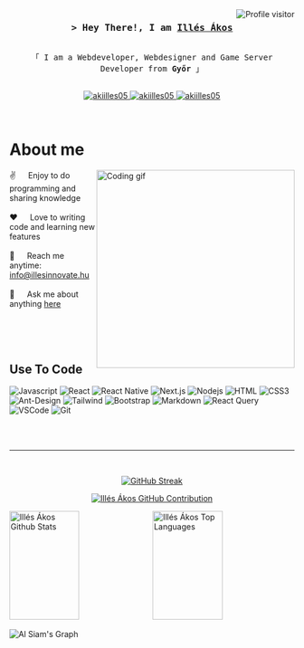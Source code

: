 <!--
<h2 align="center">
  Welcome to Al Siam World!
  <img src="https://media.giphy.com/media/hvRJCLFzcasrR4ia7z/giphy.gif" width="28">
</h2>
-->

<!--
<p align="center">
  <a href="https://github.com/akiilles05"><img src="https://readme-typing-svg.herokuapp.com/?lines=Self%20Taught%20Programmer;Front%20End%20Developer;1.5%2B%20years%20of%20coding%20experience;Always%20learning%20new%20things&center=true&width=380&height=45"></a>
</p>

 -->

<a href="https://komarev.com/ghpvc/?username=akiilles05">
  <img align="right" src="https://komarev.com/ghpvc/?username=akiilles05&label=Visitors&color=0e75b6&style=flat" alt="Profile visitor" />
</a>


<!-- Intro  -->
<h3 align="center">
        <samp>&gt; Hey There!, I am
                <b><a target="_blank" href="https://illesinnovate.hu">Illés Ákos</a></b>
        </samp>
</h3>


<p align="center">
  <samp>
    <br>
    「 I am a Webdeveloper, Webdesigner and Game Server Developer from <b>Győr</b> 」
    <br>
    <br>
  </samp>
</p>

<p align="center">
 <a href="https://illesinnovate.hu" target="blank">
  <img src="https://img.shields.io/badge/Website-DC143C?style=for-the-badge&logo=medium&logoColor=white" alt="akiilles05" />
 </a>
 <a href="www.linkedin.com/in/akosilles" target="_blank">
  <img src="https://img.shields.io/badge/LinkedIn-0077B5?style=for-the-badge&logo=linkedin&logoColor=white" alt="akiilles05"/>
 </a>
 <!-- <a href="https://dev.to/akiilles05" target="_blank">
  <img src="https://img.shields.io/badge/dev.to-0A0A0A?style=for-the-badge&logo=dev.to&logoColor=white" alt="akiilles05" />
 </a> -->
 <!-- <a href="https://instagram.com/akiilles05" target="_blank">
  <img src="https://img.shields.io/badge/Instagram-fe4164?style=for-the-badge&logo=instagram&logoColor=white" alt="akiilles05" />
 </a>  -->
 <a href="https://www.facebook.com/illesinnovate" target="_blank">
  <img src="https://img.shields.io/badge/Facebook-20BEFF?&style=for-the-badge&logo=facebook&logoColor=white" alt="akiilles05"  />
  </a> 
</p>
<br />

<!-- About Section -->
 # About me
 
<p>
 <img align="right" width="350" src="/assets/programmer.gif" alt="Coding gif" />
  
 ✌️ &emsp; Enjoy to do programming and sharing knowledge <br/><br/>
 ❤️ &emsp; Love to writing code and learning new features<br/><br/>
 📧 &emsp; Reach me anytime: info@illesinnovate.hu<br/><br/>
 💬 &emsp; Ask me about anything [here]([https://www.illesinnovate.hu/#contact](https://illesinnovate.hu/contact))

</p>

<br/>
<br/>
<br/>

## Use To Code

![Javascript](https://img.shields.io/badge/Javascript-F0DB4F?style=for-the-badge&labelColor=black&logo=javascript&logoColor=F0DB4F)
![React](https://img.shields.io/badge/-React-61DBFB?style=for-the-badge&labelColor=black&logo=react&logoColor=61DBFB)
![React Native](https://img.shields.io/badge/React_Native-20232A?style=for-the-badge&logo=react&logoColor=61DAFB)
![Next.js](https://img.shields.io/badge/next.js-000000?style=for-the-badge&logo=nextdotjs&logoColor=white)
![Nodejs](https://img.shields.io/badge/Nodejs-3C873A?style=for-the-badge&labelColor=black&logo=node.js&logoColor=3C873A)
![HTML](https://img.shields.io/badge/HTML5-E34F26?style=for-the-badge&logo=html5&logoColor=white)
![CSS3](https://img.shields.io/badge/CSS3-1572B6?style=for-the-badge&logo=css3&logoColor=white)
![Ant-Design](https://img.shields.io/badge/AntDesign-0170FE?style=for-the-badge&logo=antdesign&logoColor=white)
![Tailwind](https://img.shields.io/badge/Tailwind_CSS-092749?style=for-the-badge&logo=tailwindcss&logoColor=06B6D4&labelColor=000000)
![Bootstrap](https://img.shields.io/badge/Bootstrap-563D7C?style=for-the-badge&logo=bootstrap&logoColor=white)
![Markdown](https://img.shields.io/badge/Markdown-000000?style=for-the-badge&logo=markdown&logoColor=white)
![React Query](https://img.shields.io/badge/-React_Query-FF4154?style=for-the-badge&logo=react%20query&logoColor=white)
![VSCode](https://img.shields.io/badge/Visual_Studio-0078d7?style=for-the-badge&logo=visual%20studio&logoColor=white)
![Git](https://img.shields.io/badge/Git-F05032?style=for-the-badge&logo=git&logoColor=white)

<br/>

<!-- ## Top Open Source -
[![Web Projects](https://github-readme-stats.vercel.app/api/pin/?username=akiilles05&repo=web-projects&border_color=7F3FBF&bg_color=0D1117&title_color=C9D1D9&text_color=8B949E&icon_color=7F3FBF)](https://github.com/akiilles05/web-projects)
[![Al Folio](https://github-readme-stats.vercel.app/api/pin/?username=akiilles05&repo=al-folio&border_color=7F3FBF&bg_color=0D1117&title_color=C9D1D9&text_color=8B949E&icon_color=7F3FBF)](https://github.com/akiilles05/al-folio)
[![Al Siam Readme](https://github-readme-stats.vercel.app/api/pin/?username=akiilles05&repo=akiilles05&border_color=7F3FBF&bg_color=0D1117&title_color=C9D1D9&text_color=8B949E&icon_color=7F3FBF)](https://github.com/akiilles05/akiilles05)
[![Al Siam Teminal](https://github-readme-stats.vercel.app/api/pin/?username=akiilles05&repo=akiilles05.github.io&border_color=7F3FBF&bg_color=0D1117&title_color=C9D1D9&text_color=8B949E&icon_color=7F3FBF)](https://github.com/akiilles05/akiilles05.github.io) -->
<!-- 
<p align="left">
  <a href="https://github.com/akiilles05?tab=repositories" target="_blank"><img alt="All Repositories" title="All Repositories" src="https://img.shields.io/badge/-All%20Repos-2962FF?style=for-the-badge&logo=koding&logoColor=white"/></a>
</p> -->

<br/>
<hr/>
<br/>

<p align="center">
  <a href="https://git.io/streak-stats"><img src="https://github-readme-streak-stats.herokuapp.com?user=akiilles05&theme=radical" alt="GitHub Streak" /></a>
</p>

<p align="center">
  <a href="https://github.com/akiilles05">
    <img src="http://github-profile-summary-cards.vercel.app/api/cards/profile-details?username=akiilles05&theme=radical" alt="Illés Ákos GitHub Contribution"/>
  </a>
</p>

<a> 
    <a href="https://github.com/akiilles05"><img alt="Illés Ákos Github Stats" src="http://github-profile-summary-cards.vercel.app/api/cards/stats?username=akiilles05&theme=radical" height="192px" width="49.5%"/></a>
  <a href="https://github.com/akiilles05"><img alt="Illés Ákos Top Languages" src="https://github-readme-stats.vercel.app/api/top-langs/?username=akiilles05&layout=compact&theme=radical" height="192px" width="49.5%"/></a>
  <br/>
</a>



![Al Siam's Graph](https://github-readme-activity-graph.vercel.app/graph?username=akiilles05&custom_title=Al%20Siam's%20GitHub%20Activity%20Graph&bg_color=0D1117&color=7F3FBF&line=7F3FBF&point=7F3FBF&area_color=FFFFFF&title_color=FFFFFF&area=true)

